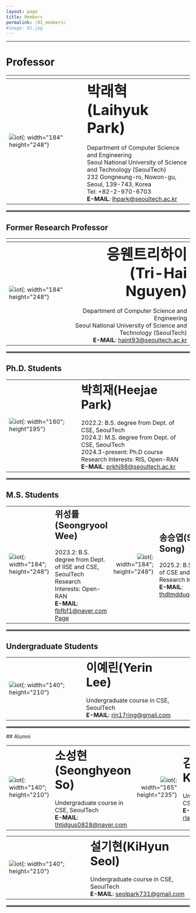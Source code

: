 ```yaml
---
layout: page
title: Members
permalink: /01_members/
#image: 01.jpg
---
```

***

# Professor

| <img width=400/>   |    |
|:---|:---|
| ![iot]({{site.baseurl}}/images/lh.jpg){: width="184" height="248"} | <b><span style="font-size:250%">박래혁(Laihyuk Park)</span></b><br><br> Department of Computer Science and Engineering  <br>  Seoul National University of Science and Technology (SeoulTech) <br>  232 Gongneung-ro, Nowon-gu, Seoul, 139-743, Korea <br> Tel: +82-2-970-6703  <br>  **E-MAIL**: lhpark@seoultech.ac.kr |

<hr style="border:2px solid gray">

## Former Research Professor

|    |  <img width=400/>  |
|:---|---:|
| ![iot]({{site.baseurl}}/images/tri.png){: width="184" height="248"} | <b><span style="font-size:250%">응웬트리하이(Tri-Hai Nguyen)</span></b><br><br> Department of Computer Science and Engineering   <br> Seoul National University of Science and Technology (SeoulTech)  <br> **E-MAIL**:  haint93@seoultech.ac.kr |

<hr style="border:2px solid gray">

## Ph.D. Students

|    |    |
|:---|:---|
| ![iot]({{site.baseurl}}/images/hj.jpg){: width="160"; height"195"} | <b><span style="font-size:200%">박희재(Heejae Park)</span></b><br><br> 2022.2: B.S. degree from Dept. of CSE, SeoulTech <br> 2024.2: M.S. degree from Dept. of CSE, SeoulTech  <br>  2024.3-present: Ph.D course <br> Research Interests: RIS, Open-RAN  <br> **E-MAIL**:  prkhj98@seoultech.ac.kr  |

<hr style="border:2px solid gray">

## M.S. Students

|    |   |    |    |
|:---|:---|---:|:---|
| ![iot]({{site.baseurl}}/images/sw.jpg){: width="184"; height="248"} | <b><span style="font-size:150%">위성률(Seongryool Wee)</span></b><br><br> 2023.2: B.S. degree from Dept. of IISE and CSE, SeoulTech <br> Research Interests: Open-RAN   <br>  **E-MAIL**: fbfbf1@naver.com <br> [Page](https://sites.google.com/view/seongryoolwee/%ED%99%88) | ![iot]({{site.baseurl}}/images/ss.jpg){: width="184"; height="248"} | <b><span style="font-size:150%">송승엽(Seungyeop Song)</span></b><br><br> 2025.2: B.S. degree from Dept. of CSE and EE, SeoulTech <br> Research Interests: Open-RAN   <br> **E-MAIL**: thdtmdduqdhk@seoultech.ac.kr |


<hr style="border:2px solid gray">

## Undergraduate Students

|    |   |    |    |
|:---|:---|---:|:---|
| ![iot]({{site.baseurl}}/images/yr.png){: width="140"; height="210"} | <b><span style="font-size:200%">이예린(Yerin Lee)</span></b><br><br> Undergraduate course in CSE, SeoulTech    <br> **E-MAIL**: rin17ring@gmail.com |

<!-- 
|    |    |    |    |
|:---|:---|:---|:---|
| ![iot]({{site.baseurl}}/images/yr.png){: width="140"; height="210"} | <b><span style="font-size:200%">이예린(Yerin Lee)</span></b><br><br> Undergraduate course in CSE, SeoulTech   <br> Department of Computer Science and <br /> Engineering  <br> **E-MAIL**: rin17ring@gmail.com |  |  |

<hr style="border:2px solid gray">
-->

<hr style="border:2px solid gray">
## Alumni

|    |   |    |    |
|:---|:---|---:|:---|
| ![iot]({{site.baseurl}}/images/sh.jpg){: width="140"; height="210"} | <b><span style="font-size:200%">소성현(Seonghyeon So)</span></b><br><br> Undergraduate course in CSE, SeoulTech   <br> **E-MAIL**: thtjdgus0828@naver.com | ![iot]({{site.baseurl}}/images/jk.jpg){: width="165" height="235"} |  <b><span style="font-size:200%">김주안(Juan Kim)</span></b><br><br> Undergraduate course in CSE, SeoulTech  <br> **E-MAIL**: rlawndks0423@naver.com |

|    |    |
|:---|:---|
| ![iot]({{site.baseurl}}/images/kh.jpg){: width="140"; height="210"} |  <b><span style="font-size:200%">설기현(KiHyun Seol)</span></b><br><br> Undergraduate course in CSE, SeoulTech   <br> **E-MAIL**: seolpark731@gmail.com  |

<hr style="border:2px solid gray">

<!-- 
|    |   |  <img width=225/>  |  <img width=225/>  |
|:---|:---|:---|:---|
| ![iot]({{site.baseurl}}/images/hj.jpg){: width="165" height="235"} | <b><span style="font-size:250%">김주안(Juan Kim)</span></b><br><br> + Undergraduate course in CSE, SeoulTech   <br> + Computer Science & Engineering  <br> + E-MAIL   rlawndks0423@naver.com |  |  |

| <img width=200/>   |    |
|:---|:---|
| ![iot]({{site.baseurl}}/images/sw.jpg){: width="184"; height="248"} | <b><span style="font-size:250%">위성률(Seongryool Wee)</span></b><br><br> + Undergraduate course in CSE, SeoulTech   <br> + Computer Science & Engineering  <br> + E-MAIL   fbfbf1@naver.com |

---------------------

-->
